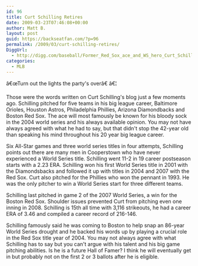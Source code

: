 ```yaml
---
id: 96
title: Curt Schilling Retires
date: 2009-03-23T07:46:08+00:00
author: Matt B.
layout: post
guid: https://backseatfan.com/?p=96
permalink: /2009/03/curt-schilling-retires/
DiggUrl:
  - http://digg.com/baseball/Former_Red_Sox_ace_and_WS_hero_Curt_Schilling_has_retired
categories:
  - MLB
---
```


<div class="entry">
  <p>
    â€œTurn out the lights the party's overâ€ â€¦
  </p>

  <p>
    Those were the words written on Curt Schilling's blog just a few moments ago. Schilling pitched for five teams in his big league career, Baltimore Orioles, Houston Astros, Philadelphia Phillies, Arizona Diamondbacks and Boston Red Sox. The ace will most famously be known for his bloody sock in the 2004 world series and his always available opinion. You may not have always agreed with what he had to say, but that didn't stop the 42-year old than speaking his mind throughout his 20 year big league career.
  </p>

  <p>
    Six All-Star games and three world series titles in four attempts, Schilling points out there are many men in Cooperstown who have never experienced a World Series title. Schilling went 11-2 in 19 career postseason starts with a 2.23 ERA. Schilling won his first World Series title in 2001 with the Diamondsbacks and followed it up with titles in 2004 and 2007 with the Red Sox. Curt also pitched for the Phillies who won the pennant in 1993. He was the only pitcher to win a World Series start for three different teams.
  </p>

  <p>
    Schilling last pitched in game 2 of the 2007 World Series, a win for the Boston Red Sox. Shoulder issues prevented Curt from pitching even one inning in 2008. Schilling is 15th all time with 3,116 strikeouts, he had a career ERA of 3.46 and compiled a career record of 216-146.
  </p>

  <p>
    Schilling famously said he was coming to Boston to help snap an 86-year World Series drought and he backed his words up by playing a crucial role in the Red Sox title year of 2004. You may not always agree with what Schilling has to say but you can't argue with his talent and his big game pitching abilities. Is he is a future Hall of Famer? I think he will eventually get in but probably not on the first 2 or 3 ballots after he is eligible.
  </p>
</div>
